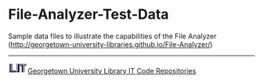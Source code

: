 File-Analyzer-Test-Data
=======================

Sample data files to illustrate the capabilities of the File Analyzer (http://georgetown-university-libraries.github.io/File-Analyzer/)

***
[![Georgetown University Library IT Code Repositories](https://raw.githubusercontent.com/Georgetown-University-Libraries/georgetown-university-libraries.github.io/master/LIT-logo-small.png)Georgetown University Library IT Code Repositories](http://georgetown-university-libraries.github.io/)
